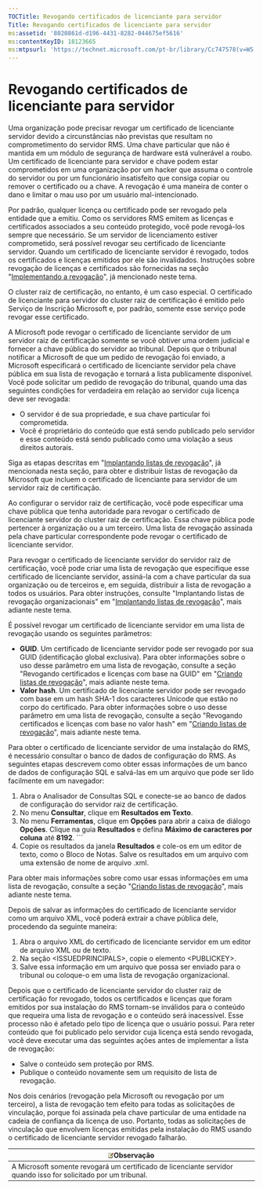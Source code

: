 ```yaml
---
TOCTitle: Revogando certificados de licenciante para servidor
Title: Revogando certificados de licenciante para servidor
ms:assetid: '8020861d-d196-4431-8282-044675ef5616'
ms:contentKeyID: 18123665
ms:mtpsurl: 'https://technet.microsoft.com/pt-br/library/Cc747578(v=WS.10)'
---
```


Revogando certificados de licenciante para servidor
===================================================

Uma organização pode precisar revogar um certificado de licenciante servidor devido a circunstâncias não previstas que resultam no comprometimento do servidor RMS. Uma chave particular que não é mantida em um módulo de segurança de hardware está vulnerável a roubo. Um certificado de licenciante para servidor e chave podem estar comprometidos em uma organização por um hacker que assuma o controle do servidor ou por um funcionário insatisfeito que consiga copiar ou remover o certificado ou a chave. A revogação é uma maneira de conter o dano e limitar o mau uso por um usuário mal-intencionado.

Por padrão, qualquer licença ou certificado pode ser revogado pela entidade que a emitiu. Como os servidores RMS emitem as licenças e certificados associados a seu conteúdo protegido, você pode revogá-los sempre que necessário. Se um servidor de licenciamento estiver comprometido, será possível revogar seu certificado de licenciante servidor. Quando um certificado de licenciante servidor é revogado, todos os certificados e licenças emitidos por ele são invalidados. Instruções sobre revogação de licenças e certificados são fornecidas na seção "[Implementando a revogação](https://technet.microsoft.com/4735f060-7197-4ae2-830a-f91bcc4de30a)", já mencionado neste tema.

O cluster raiz de certificação, no entanto, é um caso especial. O certificado de licenciante para servidor do cluster raiz de certificação é emitido pelo Serviço de Inscrição Microsoft e, por padrão, somente esse serviço pode revogar esse certificado.

A Microsoft pode revogar o certificado de licenciante servidor de um servidor raiz de certificação somente se você obtiver uma ordem judicial e fornecer a chave pública do servidor ao tribunal. Depois que o tribunal notificar a Microsoft de que um pedido de revogação foi enviado, a Microsoft especificará o certificado de licenciante servidor pela chave pública em sua lista de revogação e tornará a lista publicamente disponível. Você pode solicitar um pedido de revogação do tribunal, quando uma das seguintes condições for verdadeira em relação ao servidor cuja licença deve ser revogada:

-   O servidor é de sua propriedade, e sua chave particular foi comprometida.
-   Você é proprietário do conteúdo que está sendo publicado pelo servidor e esse conteúdo está sendo publicado como uma violação a seus direitos autorais.

Siga as etapas descritas em "[Implantando listas de revogação](https://technet.microsoft.com/e331338b-66d4-45e4-8d3f-acccf2302ac4)", já mencionada nesta seção, para obter e distribuir listas de revogação da Microsoft que incluem o certificado de licenciante para servidor de um servidor raiz de certificação.

Ao configurar o servidor raiz de certificação, você pode especificar uma chave pública que tenha autoridade para revogar o certificado de licenciante servidor do cluster raiz de certificação. Essa chave pública pode pertencer à organização ou a um terceiro. Uma lista de revogação assinada pela chave particular correspondente pode revogar o certificado de licenciante servidor.

Para revogar o certificado de licenciante servidor do servidor raiz de certificação, você pode criar uma lista de revogação que especifique esse certificado de licenciante servidor, assiná-la com a chave particular da sua organização ou de terceiros e, em seguida, distribuir a lista de revogação a todos os usuários. Para obter instruções, consulte "Implantando listas de revogação organizacionais" em "[Implantando listas de revogação](https://technet.microsoft.com/e331338b-66d4-45e4-8d3f-acccf2302ac4)", mais adiante neste tema.

É possível revogar um certificado de licenciante servidor em uma lista de revogação usando os seguintes parâmetros:

-   **GUID**. Um certificado de licenciante servidor pode ser revogado por sua GUID (identificação global exclusiva). Para obter informações sobre o uso desse parâmetro em uma lista de revogação, consulte a seção "Revogando certificados e licenças com base na GUID" em "[Criando listas de revogação](https://technet.microsoft.com/1ef75199-3344-4225-84de-a863a777696a)", mais adiante neste tema.
-   **Valor hash**. Um certificado de licenciante servidor pode ser revogado com base em um hash SHA-1 dos caracteres Unicode que estão no corpo do certificado. Para obter informações sobre o uso desse parâmetro em uma lista de revogação, consulte a seção "Revogando certificados e licenças com base no valor hash" em "[Criando listas de revogação](https://technet.microsoft.com/1ef75199-3344-4225-84de-a863a777696a)", mais adiante neste tema.

Para obter o certificado de licenciante servidor de uma instalação do RMS, é necessário consultar o banco de dados de configuração do RMS. As seguintes etapas descrevem como obter essas informações de um banco de dados de configuração SQL e salvá-las em um arquivo que pode ser lido facilmente em um navegador:

1.  Abra o Analisador de Consultas SQL e conecte-se ao banco de dados de configuração do servidor raiz de certificação.
2.  No menu **Consultar**, clique em **Resultados em Texto**.
3.  No menu **Ferramentas**, clique em **Opções** para abrir a caixa de diálogo **Opções**. Clique na guia **Resultados** e defina **Máximo de caracteres por coluna** até **8192**.
        ```
1.  Copie os resultados da janela **Resultados** e cole-os em um editor de texto, como o Bloco de Notas. Salve os resultados em um arquivo com uma extensão de nome de arquivo .xml.

Para obter mais informações sobre como usar essas informações em uma lista de revogação, consulte a seção "[Criando listas de revogação](https://technet.microsoft.com/1ef75199-3344-4225-84de-a863a777696a)", mais adiante neste tema.

Depois de salvar as informações do certificado de licenciante servidor como um arquivo XML, você poderá extrair a chave pública dele, procedendo da seguinte maneira:

1.  Abra o arquivo XML do certificado de licenciante servidor em um editor de arquivo XML ou de texto.
2.  Na seção &lt;ISSUEDPRINCIPALS&gt;, copie o elemento &lt;PUBLICKEY&gt;.
3.  Salve essa informação em um arquivo que possa ser enviado para o tribunal ou coloque-o em uma lista de revogação organizacional.

Depois que o certificado de licenciante servidor do cluster raiz de certificação for revogado, todos os certificados e licenças que foram emitidos por sua instalação do RMS tornam-se inválidos para o conteúdo que requeira uma lista de revogação e o conteúdo será inacessível. Esse processo não é afetado pelo tipo de licença que o usuário possui. Para reter conteúdo que foi publicado pelo servidor cuja licença está sendo revogada, você deve executar uma das seguintes ações antes de implementar a lista de revogação:

-   Salve o conteúdo sem proteção por RMS.
-   Publique o conteúdo novamente sem um requisito de lista de revogação.

Nos dois cenários (revogação pela Microsoft ou revogação por um terceiro), a lista de revogação tem efeito para todas as solicitações de vinculação, porque foi assinada pela chave particular de uma entidade na cadeia de confiança da licença de uso. Portanto, todas as solicitações de vinculação que envolvem licenças emitidas pela instalação do RMS usando o certificado de licenciante servidor revogado falharão.

| ![](images/Cc747578.note(WS.10).gif)Observação                                     |
|-----------------------------------------------------------------------------------------------------------------|
| A Microsoft somente revogará um certificado de licenciante servidor quando isso for solicitado por um tribunal. |
